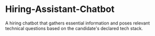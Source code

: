# Hiring-Assistant-Chatbot
A hiring chatbot that gathers essential information and poses relevant technical questions based on the candidate's declared tech stack.
